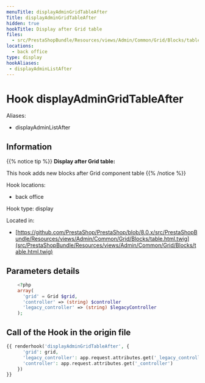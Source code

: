 ```yaml
---
menuTitle: displayAdminGridTableAfter
Title: displayAdminGridTableAfter
hidden: true
hookTitle: Display after Grid table
files:
  - src/PrestaShopBundle/Resources/views/Admin/Common/Grid/Blocks/table.html.twig
locations:
  - back office
type: display
hookAliases:
 - displayAdminListAfter
---
```


# Hook displayAdminGridTableAfter

Aliases: 
 - displayAdminListAfter



## Information

{{% notice tip %}}
**Display after Grid table:** 

This hook adds new blocks after Grid component table
{{% /notice %}}

Hook locations: 
  - back office

Hook type: display

Located in: 
  - [https://github.com/PrestaShop/PrestaShop/blob/8.0.x/src/PrestaShopBundle/Resources/views/Admin/Common/Grid/Blocks/table.html.twig](src/PrestaShopBundle/Resources/views/Admin/Common/Grid/Blocks/table.html.twig)

## Parameters details

```php
    <?php
    array(
      'grid' = Grid $grid,
      'controller' => (string) $controller
      'legacy_controller' => (string) $legacyController
    );
```

## Call of the Hook in the origin file

```php
{{ renderhook('displayAdminGridTableAfter', {
      'grid': grid,
      'legacy_controller': app.request.attributes.get('_legacy_controller'),
      'controller': app.request.attributes.get('_controller')
    })
}}
```